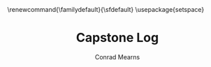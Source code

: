 ---
title: Capstone Log
author: Conrad Mearns
geometry: margin=1in
fontsize: 12pt
fontfamily: helvet
header-includes:
  - \renewcommand{\familydefault}{\sfdefault}
  - \usepackage{setspace}
---